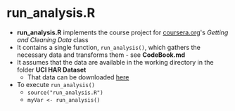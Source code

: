 # run_analysis.R

* **run_analysis.R** implements the course project for [coursera.org](http://www.coursera.org)'s *Getting and Cleaning Data* class
* It contains a single function, `run_analysis()`, which gathers the necessary data and transforms them - see **CodeBook.md**
* It assumes that the data are available in the working directory in the folder **UCI HAR Dataset**
  * That data can be downloaded [here](https://d396qusza40orc.cloudfront.net/getdata%2Fprojectfiles%2FUCI%20HAR%20Dataset.zip)
* To execute `run_analysis()`
  * `source("run_analysis.R")`
  * `myVar <- run_analysis()`
